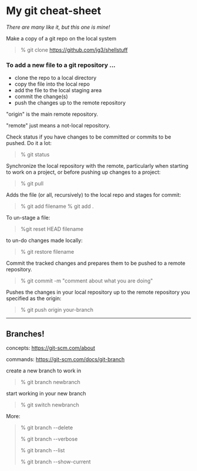 # My git cheat-sheet
*There are many like it, but this one is mine!*

Make a copy of a git repo on the local system
> % git clone https://github.com/jg3/shellstuff


### To add a new file to a git repository ...
- clone the repo to a local directory
- copy the file into the local repo
- add the file to the local staging area
- commit the change(s)
- push the changes up to the remote repository

"origin" is the main remote repository.

"remote" just means a not-local repository.


Check status if you have changes to be committed or commits to be pushed. Do it a lot:
> % git status

Synchronize the local repository with the remote, particularly when starting to work on a project, or before pushing up changes to a project:
> % git pull

Adds the file (or all, recursively) to the local repo and stages for commit:
> % git add filename
> % git add .

To un-stage a file:
> %git reset HEAD filename

to un-do changes made locally:
> % git restore filename

Commit the tracked changes and prepares them to be pushed to a remote repository.
> % git commit -m "comment about what you are doing"

Pushes the changes in your local repository up to the remote repository you specified as the origin:
> % git push origin your-branch


-----
## Branches!
concepts: https://git-scm.com/about

commands: https://git-scm.com/docs/git-branch

create a new branch to work in
> % git branch newbranch

start working in your new branch
> % git switch newbranch

More:
> % git branch --delete
>
> % git branch --verbose
>
> % git branch --list
>
> % git branch --show-current
